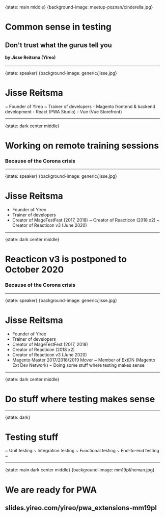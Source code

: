 {state: main middle}
{background-image: meetup-poznan/cinderella.jpg}
# Common sense in testing
## Don't trust what the gurus tell you
#### by Jisse Reitsma (Yireo)

---
{state: speaker}
{background-image: generic/jisse.jpg}
# Jisse Reitsma
~ Founder of Yireo
~ Trainer of developers
    - Magento frontend & backend development
    - React (PWA Studio)
    - Vue (Vue Storefront)

---
{state: dark center middle}
# Working on remote training sessions
### Because of the Corona crisis

---
{state: speaker}
{background-image: generic/jisse.jpg}
# Jisse Reitsma
- Founder of Yireo
- Trainer of developers
- Creator of MageTestFest (2017, 2018)
~ Creator of Reacticon (2018 x2)
~ Creator of Reacticon v3 (June 2020)

---
{state: dark center middle}
# Reacticon v3 is postponed to October 2020
### Because of the Corona crisis

---
{state: speaker}
{background-image: generic/jisse.jpg}
# Jisse Reitsma
- Founder of Yireo
- Trainer of developers
- Creator of MageTestFest (2017, 2018)
- Creator of Reacticon (2018 x2)
- Creator of Reacticon v3 (June 2020)
- Magento Master 2017/2018/2019 Mover
~ Member of ExtDN (Magento Ext Dev Network)
~ Doing some stuff where testing makes sense

---
{state: dark center middle}
# Do stuff where testing makes sense

---
{state: dark}
# Testing stuff
~ Unit testing
~ Integration testing
~ Functional testing
~ End-to-end testing
~ 


---
{state: main dark center middle}
{background-image: mm19pl/heman.jpg}
# We are ready for PWA
## slides.yireo.com/yireo/pwa_extensions-mm19pl
